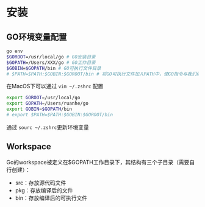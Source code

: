 # 安装

## GO环境变量配置
```bash
go env
$GOROOT=/usr/local/go # GO安装目录
$GOPATH=/Users/XXX/go # GO工作目录
$GOBIN=$GOPATH/bin # GO可执行文件目录
# $PATH=$PATH:$GOBIN:$GOROOT/bin # 将GO可执行文件加入PATH中，使GO指令与我们编写的GO应用可以全局调用 
```
在MacOS下可以通过 `vim ~/.zshrc` 配置
```bash
export GOROOT=/usr/local/go
export GOPATH=/Users/ruanhe/go
export GOBIN=$GOPATH/bin
# export $PATH=$PATH:$GOBIN:$GOROOT/bin
```
通过 `sourc ~/.zshrc`更新环境变量


## Workspace
Go的workspace被定义在$GOPATH工作目录下，其结构有三个子目录（需要自行创建）：
- src：存放源代码文件
- pkg：存放编译后的文件
- bin：存放编译后的可执行文件 
